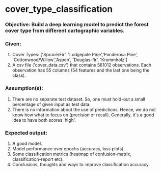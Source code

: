 # cover_type_classification
### Objective: Build a deep learning model to predict the forest cover type from different cartographic variables. 
### Given:    
1. Cover Types: ['Spruce/Fir', 'Lodgepole Pine','Ponderosa Pine', 'Cottonwood/Willow','Aspen', 'Douglas-fir', 'Krummholz']    
2. A csv file ('cover_data.csv') that contains 581012 observations. Each observation has 55 columns (54 features and the last one being the class). 

### Assumption(s):    
1. There are no separate test dataset. So, one must hold-out a small percentage of given input as test data.    
2. There is no information about the use of predictions. Hence, we do not know how what to focus on (precision or recall). Generally, it's a good idea to have both scores 'high'. 

### Expected output:    
1. A good model.    
2. Model performance over epochs (accuracy, loss plots)    
3. Some classification metrics (heatmap of confusion-matrix, classification-report etc).    
4. Conclusions, thoughts and ways to improve classification accuracy.
